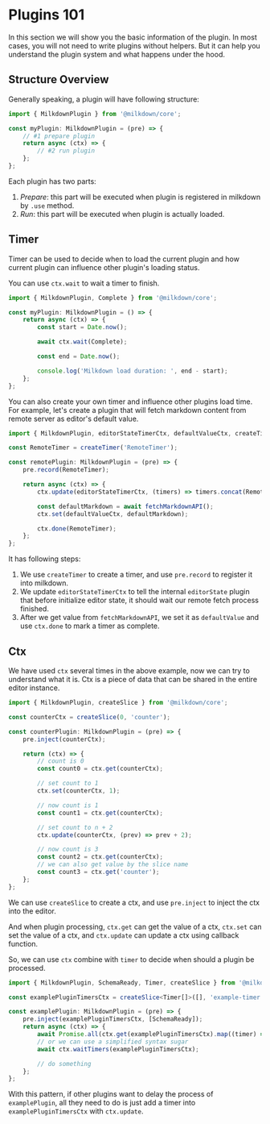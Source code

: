 # Plugins 101

In this section we will show you the basic information of the plugin.
In most cases, you will not need to write plugins without helpers.
But it can help you understand the plugin system and what happens under the hood.

## Structure Overview

Generally speaking, a plugin will have following structure:

```typescript
import { MilkdownPlugin } from '@milkdown/core';

const myPlugin: MilkdownPlugin = (pre) => {
    // #1 prepare plugin
    return async (ctx) => {
        // #2 run plugin
    };
};
```

Each plugin has two parts:

1. _Prepare_: this part will be executed when plugin is registered in milkdown by `.use` method.
2. _Run_: this part will be executed when plugin is actually loaded.

## Timer

Timer can be used to decide when to load the current plugin and how current plugin can influence other plugin's loading status.

You can use `ctx.wait` to wait a timer to finish.

```typescript
import { MilkdownPlugin, Complete } from '@milkdown/core';

const myPlugin: MilkdownPlugin = () => {
    return async (ctx) => {
        const start = Date.now();

        await ctx.wait(Complete);

        const end = Date.now();

        console.log('Milkdown load duration: ', end - start);
    };
};
```

You can also create your own timer and influence other plugins load time.
For example, let's create a plugin that will fetch markdown content from remote server as editor's default value.

```typescript
import { MilkdownPlugin, editorStateTimerCtx, defaultValueCtx, createTimer } from '@milkdown/core';

const RemoteTimer = createTimer('RemoteTimer');

const remotePlugin: MilkdownPlugin = (pre) => {
    pre.record(RemoteTimer);

    return async (ctx) => {
        ctx.update(editorStateTimerCtx, (timers) => timers.concat(RemoteTimer));

        const defaultMarkdown = await fetchMarkdownAPI();
        ctx.set(defaultValueCtx, defaultMarkdown);

        ctx.done(RemoteTimer);
    };
};
```

It has following steps:

1. We use `createTimer` to create a timer, and use `pre.record` to register it into milkdown.
2. We update `editorStateTimerCtx` to tell the internal `editorState` plugin that before initialize editor state, it should wait our remote fetch process finished.
3. After we get value from `fetchMarkdownAPI`, we set it as `defaultValue` and use `ctx.done` to mark a timer as complete.

## Ctx

We have used `ctx` several times in the above example, now we can try to understand what it is.
Ctx is a piece of data that can be shared in the entire editor instance.

```typescript
import { MilkdownPlugin, createSlice } from '@milkdown/core';

const counterCtx = createSlice(0, 'counter');

const counterPlugin: MilkdownPlugin = (pre) => {
    pre.inject(counterCtx);

    return (ctx) => {
        // count is 0
        const count0 = ctx.get(counterCtx);

        // set count to 1
        ctx.set(counterCtx, 1);

        // now count is 1
        const count1 = ctx.get(counterCtx);

        // set count to n + 2
        ctx.update(counterCtx, (prev) => prev + 2);

        // now count is 3
        const count2 = ctx.get(counterCtx);
        // we can also get value by the slice name
        const count3 = ctx.get('counter');
    };
};
```

We can use `createSlice` to create a ctx, and use `pre.inject` to inject the ctx into the editor.

And when plugin processing, `ctx.get` can get the value of a ctx, `ctx.set` can set the value of a ctx, and `ctx.update` can update a ctx using callback function.

So, we can use `ctx` combine with `timer` to decide when should a plugin be processed.

```typescript
import { MilkdownPlugin, SchemaReady, Timer, createSlice } from '@milkdown/core';

const examplePluginTimersCtx = createSlice<Timer[]>([], 'example-timer');

const examplePlugin: MilkdownPlugin = (pre) => {
    pre.inject(examplePluginTimersCtx, [SchemaReady]);
    return async (ctx) => {
        await Promise.all(ctx.get(examplePluginTimersCtx).map((timer) => ctx.wait(timer)));
        // or we can use a simplified syntax sugar
        await ctx.waitTimers(examplePluginTimersCtx);

        // do something
    };
};
```

With this pattern, if other plugins want to delay the process of `examplePlugin`, all they need to do is just add a timer into `examplePluginTimersCtx` with `ctx.update`.
